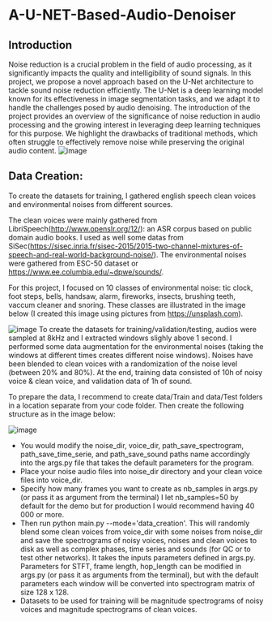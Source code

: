 # A-U-NET-Based-Audio-Denoiser

## Introduction
Noise reduction is a crucial problem in the field of audio processing, as it significantly impacts the quality and intelligibility of sound signals. In this project, we propose a novel approach based on the U-Net architecture to tackle sound noise reduction efficiently. The U-Net is a deep learning model known for its effectiveness in image segmentation tasks, and we adapt it to handle the challenges posed by audio denoising. The introduction of the project provides an overview of the significance of noise reduction in audio processing and the growing interest in leveraging deep learning techniques for this purpose. We highlight the drawbacks of traditional methods, which often struggle to effectively remove noise while preserving the original audio content.
![image](https://github.com/Snig17/A-U-NET-Based-Audio-Denoiser/assets/127118518/606e3c93-e118-45b3-96cb-7af26afc3d0e)

## Data Creation: 
To create the datasets for training, I gathered english speech clean voices and environmental noises from different sources.

The clean voices were mainly gathered from LibriSpeech(http://www.openslr.org/12/): an ASR corpus based on public domain audio books. I used as well some datas from SiSec(https://sisec.inria.fr/sisec-2015/2015-two-channel-mixtures-of-speech-and-real-world-background-noise/). The environmental noises were gathered from ESC-50 dataset or https://www.ee.columbia.edu/~dpwe/sounds/.

For this project, I focused on 10 classes of environmental noise: tic clock, foot steps, bells, handsaw, alarm, fireworks, insects, brushing teeth, vaccum cleaner and snoring. These classes are illustrated in the image below (I created this image using pictures from https://unsplash.com).

![image](https://github.com/Snig17/A-U-NET-Based-Audio-Denoiser/assets/127118518/ed27fa12-74b9-4c31-8387-b8dfbc32622c)
To create the datasets for training/validation/testing, audios were sampled at 8kHz and I extracted windows slighly above 1 second. I performed some data augmentation for the environmental noises (taking the windows at different times creates different noise windows). Noises have been blended to clean voices with a randomization of the noise level (between 20% and 80%). At the end, training data consisted of 10h of noisy voice & clean voice, and validation data of 1h of sound.

To prepare the data, I recommend to create data/Train and data/Test folders in a location separate from your code folder. Then create the following structure as in the image below:

![image](https://github.com/Snig17/A-U-NET-Based-Audio-Denoiser/assets/127118518/fd51b61d-1b33-40f8-af8b-afff71ba5590)


- You would modify the noise_dir, voice_dir, path_save_spectrogram, path_save_time_serie, and path_save_sound paths name accordingly into the args.py file that takes the default parameters for the program.
- Place your noise audio files into noise_dir directory and your clean voice files into voice_dir.
- Specify how many frames you want to create as nb_samples in args.py (or pass it as argument from the terminal) I let nb_samples=50 by default for the demo but for production I would recommend having 40 000 or more.
- Then run python main.py --mode='data_creation'. This will randomly blend some clean voices from voice_dir with some noises from noise_dir and save the spectrograms of noisy voices, noises and clean voices to disk as well as complex phases, time series and sounds (for QC or to test other networks). It takes the inputs parameters defined in args.py. Parameters for STFT, frame length, hop_length can be modified in args.py (or pass it as arguments from the terminal), but with the default parameters each window will be converted into spectrogram matrix of size 128 x 128.
- Datasets to be used for training will be magnitude spectrograms of noisy voices and magnitude spectrograms of clean voices.
